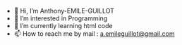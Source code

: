 - 👋 Hi, I’m Anthony-EMILE-GUILLOT
- 👀 I’m interested in Programming
- 🌱 I’m currently learning html code
- 📫 How to reach me by mail : a.emileguillot@gmail.com

<!---
Anthony-EMILE-GUILLOT/Anthony-EMILE-GUILLOT is a ✨ special ✨ repository because its `README.md` (this file) appears on your GitHub profile.
You can click the Preview link to take a look at your changes.
--->
